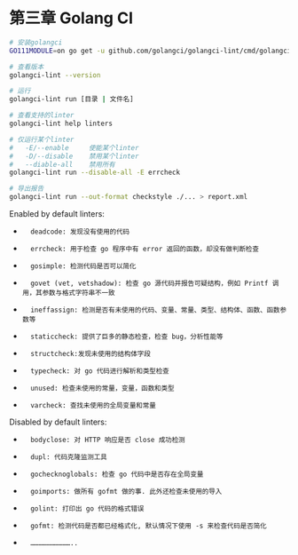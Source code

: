 # 第三章 Golang CI

```sh
# 安装golangci
GO111MODULE=on go get -u github.com/golangci/golangci-lint/cmd/golangci-lint@v1.16.0

# 查看版本
golangci-lint --version

# 运行
golangci-lint run [目录 | 文件名]

# 查看支持的linter
golangci-lint help linters

# 仅运行某个linter
#   -E/--enable     使能某个linter
#   -D/--disable    禁用某个linter
#   --diable-all    禁用所有
golangci-lint run --disable-all -E errcheck

# 导出报告
golangci-lint run --out-format checkstyle ./... > report.xml
```

Enabled by default linters:
* 		deadcode: 发现没有使用的代码
* 		errcheck: 用于检查 go 程序中有 error 返回的函数，却没有做判断检查
*       gosimple: 检测代码是否可以简化
* 		govet (vet, vetshadow): 检查 go 源代码并报告可疑结构，例如 Printf 调用，其参数与格式字符串不一致
* 		ineffassign: 检测是否有未使用的代码、变量、常量、类型、结构体、函数、函数参数等
* 		staticcheck: 提供了巨多的静态检查，检查 bug，分析性能等
* 		structcheck:发现未使用的结构体字段
* 		typecheck: 对 go 代码进行解析和类型检查
* 		unused: 检查未使用的常量，变量，函数和类型
* 		varcheck: 查找未使用的全局变量和常量
Disabled by default linters:
* 		bodyclose: 对 HTTP 响应是否 close 成功检测
* 		dupl: 代码克隆监测工具
* 		gochecknoglobals: 检查 go 代码中是否存在全局变量
* 		goimports: 做所有 gofmt 做的事. 此外还检查未使用的导入
* 		golint: 打印出 go 代码的格式错误
* 		gofmt: 检测代码是否都已经格式化, 默认情况下使用 -s 来检查代码是否简化
* 		…………………………..